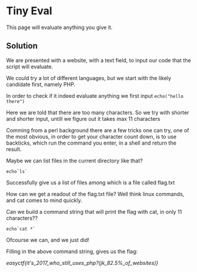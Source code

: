 # Tiny Eval

This page will evaluate anything you give it.


## Solution

We are presented with a website, with a text field, to input our code
that the script will evaluate.

We could try a lot of different languages, but we start with the likely 
candidate first, namely PHP.

In order to check if it indeed evaluate anything we first input
`echo("hello there")`

Here we are told that there are too many characters. So we try with 
shorter and shorter input, untill we figure out it takes max 11 characters

Comming from a perl background there are a few tricks one can try,
one of the most obvious, in order to get your character count down,
is to use backticks, which run the command you enter, in a shell and 
return the result.

Maybe we can list files in the current directory like that?


```
echo`ls`
```

Successfully give us a list of files among which is a file called flag.txt

How can we get a readout of the flag.txt file? Well think linux commands,
and cat comes to mind quickly.

Can we build a command string that will print the flag with cat, in only 11 characters??

```
echo`cat *`
```

Ofcourse we can, and we just did!

Filling in the above command string, gives us the flag:

*easyctf{it's_2017_who_still_uses_php?(jk_82.5%_of_websites)}*

